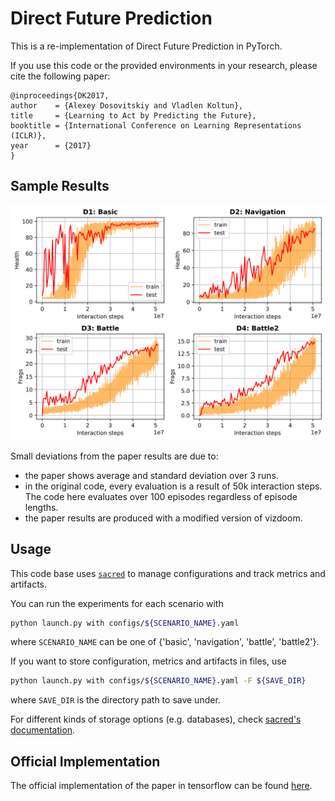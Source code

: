 # Direct Future Prediction
This is a re-implementation of Direct Future Prediction in PyTorch.

If you use this code or the provided environments in your research, please cite the following paper:

```
@inproceedings{DK2017,
author    = {Alexey Dosovitskiy and Vladlen Koltun},
title     = {Learning to Act by Predicting the Future},
booktitle = {International Conference on Learning Representations (ICLR)},
year      = {2017}
}
```

## Sample Results

![alt text](results.svg)


Small deviations from the paper results are due to: 
- the paper shows average and standard deviation over 3 runs.
- in the original code, every evaluation is a result of 50k interaction steps. The code
  here evaluates over 100 episodes regardless of episode lengths.
- the paper results are produced with a modified version of vizdoom.

## Usage
This code base uses [`sacred`](https://github.com/IDSIA/sacred) to manage configurations and track
 metrics and artifacts.
 
You can run the experiments for each scenario with

```bash
python launch.py with configs/${SCENARIO_NAME}.yaml
```
where `SCENARIO_NAME` can be one of {'basic', 'navigation', 'battle', 'battle2'}.

If you want to store configuration, metrics and artifacts in files, use 

```bash
python launch.py with configs/${SCENARIO_NAME}.yaml -F ${SAVE_DIR}
```
where `SAVE_DIR` is the directory path to save under.

For different kinds of storage options (e.g. databases), check [sacred's documentation](https://sacred.readthedocs.io/en/stable/observers.html#).


## Official Implementation
The official implementation of the paper in tensorflow can be found [here](https://github.com/intel-isl/DirectFuturePrediction).
